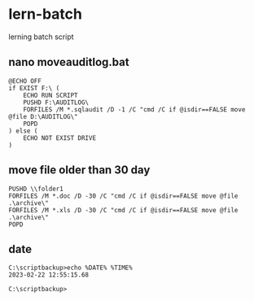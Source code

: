 # lern-batch
lerning batch script

## nano moveauditlog.bat

````
@ECHO OFF
if EXIST F:\ (
    ECHO RUN SCRIPT
    PUSHD F:\AUDITLOG\
    FORFILES /M *.sqlaudit /D -1 /C "cmd /C if @isdir==FALSE move @file D:\AUDITLOG\"
    POPD
) else (
    ECHO NOT EXIST DRIVE
)
````

## move file older than 30 day 

````
PUSHD \\folder1
FORFILES /M *.doc /D -30 /C "cmd /C if @isdir==FALSE move @file .\archive\"
FORFILES /M *.xls /D -30 /C "cmd /C if @isdir==FALSE move @file .\archive\"
POPD
````

## date

````
C:\scriptbackup>echo %DATE% %TIME%
2023-02-22 12:55:15.68

C:\scriptbackup>
````
